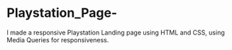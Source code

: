 # Playstation_Page-
I made a responsive Playstation Landing page using HTML and CSS, using Media Queries for responsiveness. 
